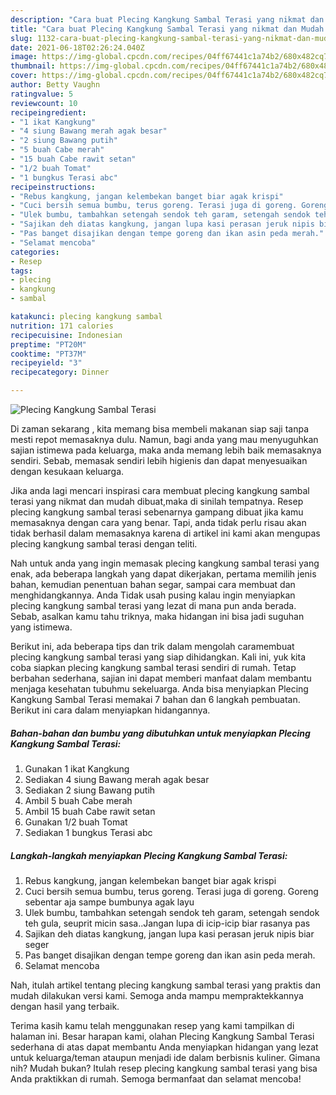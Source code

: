 ```yaml
---
description: "Cara buat Plecing Kangkung Sambal Terasi yang nikmat dan Mudah Dibuat"
title: "Cara buat Plecing Kangkung Sambal Terasi yang nikmat dan Mudah Dibuat"
slug: 1132-cara-buat-plecing-kangkung-sambal-terasi-yang-nikmat-dan-mudah-dibuat
date: 2021-06-18T02:26:24.040Z
image: https://img-global.cpcdn.com/recipes/04ff67441c1a74b2/680x482cq70/plecing-kangkung-sambal-terasi-foto-resep-utama.jpg
thumbnail: https://img-global.cpcdn.com/recipes/04ff67441c1a74b2/680x482cq70/plecing-kangkung-sambal-terasi-foto-resep-utama.jpg
cover: https://img-global.cpcdn.com/recipes/04ff67441c1a74b2/680x482cq70/plecing-kangkung-sambal-terasi-foto-resep-utama.jpg
author: Betty Vaughn
ratingvalue: 5
reviewcount: 10
recipeingredient:
- "1 ikat Kangkung"
- "4 siung Bawang merah agak besar"
- "2 siung Bawang putih"
- "5 buah Cabe merah"
- "15 buah Cabe rawit setan"
- "1/2 buah Tomat"
- "1 bungkus Terasi abc"
recipeinstructions:
- "Rebus kangkung, jangan kelembekan banget biar agak krispi"
- "Cuci bersih semua bumbu, terus goreng. Terasi juga di goreng. Goreng sebentar aja sampe bumbunya agak layu"
- "Ulek bumbu, tambahkan setengah sendok teh garam, setengah sendok teh gula, seuprit micin sasa..Jangan lupa di icip-icip biar rasanya pas"
- "Sajikan deh diatas kangkung, jangan lupa kasi perasan jeruk nipis biar seger"
- "Pas banget disajikan dengan tempe goreng dan ikan asin peda merah."
- "Selamat mencoba"
categories:
- Resep
tags:
- plecing
- kangkung
- sambal

katakunci: plecing kangkung sambal 
nutrition: 171 calories
recipecuisine: Indonesian
preptime: "PT20M"
cooktime: "PT37M"
recipeyield: "3"
recipecategory: Dinner

---
```



![Plecing Kangkung Sambal Terasi](https://img-global.cpcdn.com/recipes/04ff67441c1a74b2/680x482cq70/plecing-kangkung-sambal-terasi-foto-resep-utama.jpg)

Di zaman  sekarang , kita memang bisa membeli makanan siap saji tanpa mesti repot memasaknya dulu. Namun, bagi anda yang mau menyuguhkan sajian istimewa pada keluarga, maka anda memang lebih baik memasaknya sendiri. Sebab, memasak sendiri lebih higienis dan dapat menyesuaikan dengan kesukaan keluarga.

Jika anda lagi mencari inspirasi cara membuat plecing kangkung sambal terasi yang nikmat dan mudah dibuat,maka di sinilah tempatnya. Resep plecing kangkung sambal terasi  sebenarnya gampang dibuat jika kamu memasaknya dengan cara yang benar. Tapi, anda tidak perlu risau akan tidak berhasil dalam memasaknya 
karena di artikel ini kami akan mengupas plecing kangkung sambal terasi dengan teliti.  



Nah untuk anda yang ingin memasak plecing kangkung sambal terasi yang enak, ada beberapa langkah yang dapat dikerjakan, pertama memilih jenis bahan, kemudian penentuan bahan segar, sampai cara membuat dan menghidangkannya. Anda Tidak usah pusing kalau ingin menyiapkan plecing kangkung sambal terasi yang lezat di mana pun anda berada. Sebab, asalkan kamu  tahu triknya, maka hidangan ini bisa jadi suguhan yang istimewa.

Berikut ini, ada beberapa tips dan trik dalam mengolah caramembuat plecing kangkung sambal terasi yang siap dihidangkan. Kali ini, yuk kita coba siapkan plecing kangkung sambal terasi sendiri di rumah. Tetap berbahan sederhana, sajian ini dapat memberi manfaat dalam membantu menjaga kesehatan tubuhmu sekeluarga. Anda bisa menyiapkan Plecing Kangkung Sambal Terasi memakai 7 bahan dan 6 langkah pembuatan. Berikut ini cara dalam menyiapkan hidangannya.

<!--inarticleads1-->

##### Bahan-bahan dan bumbu yang dibutuhkan untuk menyiapkan Plecing Kangkung Sambal Terasi:

1. Gunakan 1 ikat Kangkung
1. Sediakan 4 siung Bawang merah agak besar
1. Sediakan 2 siung Bawang putih
1. Ambil 5 buah Cabe merah
1. Ambil 15 buah Cabe rawit setan
1. Gunakan 1/2 buah Tomat
1. Sediakan 1 bungkus Terasi abc




<!--inarticleads2-->

##### Langkah-langkah menyiapkan Plecing Kangkung Sambal Terasi:

1. Rebus kangkung, jangan kelembekan banget biar agak krispi
1. Cuci bersih semua bumbu, terus goreng. Terasi juga di goreng. Goreng sebentar aja sampe bumbunya agak layu
1. Ulek bumbu, tambahkan setengah sendok teh garam, setengah sendok teh gula, seuprit micin sasa..Jangan lupa di icip-icip biar rasanya pas
1. Sajikan deh diatas kangkung, jangan lupa kasi perasan jeruk nipis biar seger
1. Pas banget disajikan dengan tempe goreng dan ikan asin peda merah.
1. Selamat mencoba




Nah, itulah artikel tentang  plecing kangkung sambal terasi  yang praktis dan mudah dilakukan versi kami. Semoga anda mampu mempraktekkannya dengan hasil yang terbaik. 

Terima kasih kamu telah menggunakan resep yang kami tampilkan di halaman ini. Besar harapan kami, olahan  Plecing Kangkung Sambal Terasi sederhana di atas dapat membantu Anda menyiapkan hidangan yang lezat untuk keluarga/teman ataupun menjadi ide dalam berbisnis kuliner. Gimana nih? Mudah bukan? Itulah resep plecing kangkung sambal terasi yang bisa Anda praktikkan di rumah. Semoga bermanfaat dan selamat mencoba!

